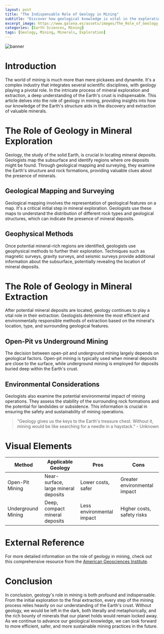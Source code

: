 ```yaml
---
layout: post
title: "The Indispensable Role of Geology in Mining"
subtitle: "Discover how geological knowledge is vital in the exploration and extraction of minerals."
excerpt_image: https://www.galena.es/assets/images/The_Role_of_Geology_in_Mining.png
categories: [Earth Sciences, Mining]
tags: [Geology, Mining, Minerals, Exploration]
---
```


![banner](https://www.galena.es/assets/images/The_Role_of_Geology_in_Mining.png "A geologist examining rock formations in a mining site, showcasing the importance of geological knowledge in the exploration and extraction of minerals.")

# Introduction

The world of mining is much more than mere pickaxes and dynamite. It's a complex industry that integrates several scientific disciplines, with geology playing a pivotal role. In the intricate process of mineral exploration and extraction, a deep understanding of the Earth's crust is indispensable. This article delves into the role of geology in mining, providing insights into how our knowledge of the Earth's structure aids in the discovery and extraction of valuable minerals.

# The Role of Geology in Mineral Exploration

Geology, the study of the solid Earth, is crucial in locating mineral deposits. Geologists map the subsurface and identify regions where ore deposits might be found. Through geological mapping and surveying, they examine the Earth's structure and rock formations, providing valuable clues about the presence of minerals.

## Geological Mapping and Surveying

Geological mapping involves the representation of geological features on a map. It's a critical initial step in mineral exploration. Geologists use these maps to understand the distribution of different rock types and geological structures, which can indicate the presence of mineral deposits.

## Geophysical Methods

Once potential mineral-rich regions are identified, geologists use geophysical methods to further their exploration. Techniques such as magnetic surveys, gravity surveys, and seismic surveys provide additional information about the subsurface, potentially revealing the location of mineral deposits.

# The Role of Geology in Mineral Extraction

After potential mineral deposits are located, geology continues to play a vital role in their extraction. Geologists determine the most efficient and environmentally responsible methods of extraction based on the mineral's location, type, and surrounding geological features.

## Open-Pit vs Underground Mining

The decision between open-pit and underground mining largely depends on geological factors. Open-pit mining is typically used when mineral deposits are close to the surface, while underground mining is employed for deposits buried deep within the Earth's crust.

## Environmental Considerations

Geologists also examine the potential environmental impact of mining operations. They assess the stability of the surrounding rock formations and the potential for landslides or subsidence. This information is crucial in ensuring the safety and sustainability of mining operations.

> "Geology gives us the keys to the Earth's treasure chest. Without it, mining would be like searching for a needle in a haystack." - Unknown

# Visual Elements

| Method | Applicable Geology | Pros | Cons |
|---|---|---|---|
| Open-Pit Mining | Near-surface, large mineral deposits | Lower costs, safer | Greater environmental impact |
| Underground Mining | Deep, compact mineral deposits | Less environmental impact | Higher costs, safety risks |

# External Reference

For more detailed information on the role of geology in mining, check out this comprehensive resource from the [American Geosciences Institute](https://www.americangeosciences.org/minerals/role-geology-mining).

# Conclusion

In conclusion, geology's role in mining is both profound and indispensable. From the initial exploration to the final extraction, every step of the mining process relies heavily on our understanding of the Earth's crust. Without geology, we would be left in the dark, both literally and metaphorically, and the rich bounty of minerals that our planet holds would remain locked away. As we continue to advance our geological knowledge, we can look forward to more efficient, safer, and more sustainable mining practices in the future.